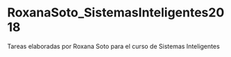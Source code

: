 # RoxanaSoto_SistemasInteligentes2018
Tareas elaboradas por Roxana Soto para el curso de Sistemas Inteligentes
